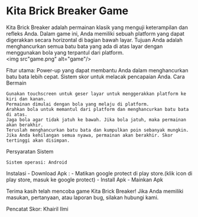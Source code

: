 <h1>Kita Brick Breaker Game</h1>

Kita Brick Breaker adalah permainan klasik yang menguji keterampilan dan refleks Anda. Dalam game ini, Anda memiliki sebuah platform yang dapat digerakkan secara horizontal di bagian bawah layar. Tujuan Anda adalah menghancurkan semua batu bata yang ada di atas layar dengan menggunakan bola yang terpantul dari platform.
<br>
    <img src"game.png" alt="game"/>
<br>

Fitur utama:
    Power-up yang dapat membantu Anda dalam menghancurkan batu bata lebih cepat.
    Sistem skor untuk melacak pencapaian Anda.
Cara Bermain

    Gunakan touchscreen untuk geser layar untuk menggerakkan platform ke kiri dan kanan.
    Permainan dimulai dengan bola yang melaju di platform.
    Arahkan bola untuk memantul dari platform dan menghancurkan batu bata di atas.
    Jaga bola agar tidak jatuh ke bawah. Jika bola jatuh, maka permainan akan berakhir.
    Teruslah menghancurkan batu bata dan kumpulkan poin sebanyak mungkin.
    Jika Anda kehilangan semua nyawa, permainan akan berakhir. Skor tertinggi akan disimpan.

Persyaratan Sistem

    Sistem operasi: Android
Instalasi
    - Download Apk : 
    - Matikan google protect di play store.(klik icon di play store, masuk ke google protect)
    - Install Apk
    - Mainkan Apk

Terima kasih telah mencoba game Kita Brick Breaker! Jika Anda memiliki masukan, pertanyaan, atau laporan bug, silakan hubungi kami.

Pencatat Skor: Khairil Ilmi
